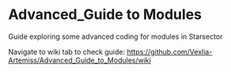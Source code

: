 # Advanced_Guide to Modules

Guide exploring some advanced coding for modules in Starsector

Navigate to wiki tab to check guide:
https://github.com/Vexlia-Artemiss/Advanced_Guide_to_Modules/wiki
